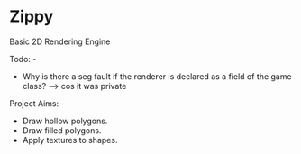 # Zippy
Basic 2D Rendering Engine

Todo: -
 - Why is there a seg fault if the renderer is declared as a field of the game class? --> cos it was private

Project Aims: -
 - Draw hollow polygons.
 - Draw filled polygons.
 - Apply textures to shapes.